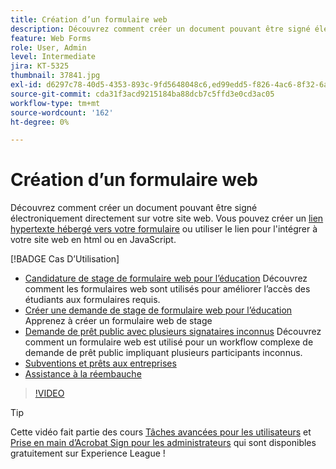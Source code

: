 ```yaml
---
title: Création d’un formulaire web
description: Découvrez comment créer un document pouvant être signé électroniquement directement sur votre site web
feature: Web Forms
role: User, Admin
level: Intermediate
jira: KT-5325
thumbnail: 37841.jpg
exl-id: d6297c78-40d5-4353-893c-9fd5648048c6,ed99edd5-f826-4ac6-8f32-6a4e6e48ddc6
source-git-commit: cda31f3acd9215184ba88dcb7c5ffd3e0cd3ac05
workflow-type: tm+mt
source-wordcount: '162'
ht-degree: 0%

---
```


# Création d’un formulaire web

Découvrez comment créer un document pouvant être signé électroniquement directement sur votre site web. Vous pouvez créer un [lien hypertexte hébergé vers votre formulaire](https://salesforceintegration.na2.echosign.com/public/esignWidget?wid=CBFCIBAA3AAABLblqZhBTZvjMual0H-M6HTSunw9hV1t-OdGbQI3d-nWJdEH76dHPxK1QH6DO9XGjch6QVho*) ou utiliser le lien pour l&#39;intégrer à votre site web en html ou en JavaScript.

[!BADGE Cas D’Utilisation]

* [Candidature de stage de formulaire web pour l’éducation](https://experienceleague.adobe.com/docs/document-cloud-learn/sign-learning-hub/expand/recipes/edu/usecase-edu-intern.html?lang=en)
Découvrez comment les formulaires web sont utilisés pour améliorer l’accès des étudiants aux formulaires requis.
* [Créer une demande de stage de formulaire web pour l’éducation](https://experienceleague.adobe.com/docs/document-cloud-learn/sign-learning-hub/expand/recipes/edu/usecase-edu-intern-create.html?lang=en)
Apprenez à créer un formulaire web de stage
* [Demande de prêt public avec plusieurs signataires inconnus](https://experienceleague.adobe.com/docs/document-cloud-learn/sign-learning-hub/expand/recipes/gov/webform-multiple-signers.html?lang=en)
Découvrez comment un formulaire web est utilisé pour un workflow complexe de demande de prêt public impliquant plusieurs participants inconnus.
* [Subventions et prêts aux entreprises](https://experienceleague.adobe.com/docs/document-cloud-learn/sign-learning-hub/expand/recipes/gov/usecasegovgrants.html?lang=en)
* [Assistance à la réembauche](https://experienceleague.adobe.com/docs/document-cloud-learn/sign-learning-hub/expand/recipes/gov/usecasegovreemployment.html?lang=en)

>[!VIDEO](https://video.tv.adobe.com/v/37841?quality=12&learn=on&hidetitle=true)

>[!TIP]
>
Cette vidéo fait partie des cours [Tâches avancées pour les utilisateurs](https://experienceleague.adobe.com/?recommended=Sign-U-1-2020.3) et [Prise en main d’Acrobat Sign pour les administrateurs](https://experienceleague.adobe.com/?recommended=Sign-A-1-2020.2) qui sont disponibles gratuitement sur Experience League !
